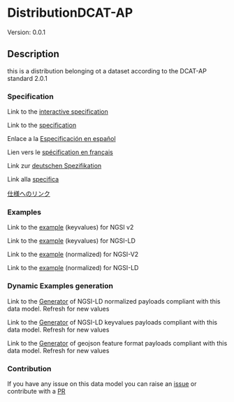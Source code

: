 # DistributionDCAT-AP
Version: 0.0.1

## Description 

this is a distribution belonging ot a dataset according to the DCAT-AP standard 2.0.1
### Specification

Link to the [interactive specification](https://swagger.lab.fiware.org/?url=https://smart-data-models.github.io/dataModel.DCAT-AP/DistributionDCAT-AP/swagger.yaml)

Link to the [specification](https://github.com/smart-data-models/dataModel.DCAT-AP/blob/master/DistributionDCAT-AP/doc/spec.md)

Enlace a la [Especificación en español](https://github.com/smart-data-models/dataModel.DCAT-AP/blob/master/DistributionDCAT-AP/doc/spec_ES.md)

Lien vers le [spécification en français](https://github.com/smart-data-models/dataModel.DCAT-AP/blob/master/DistributionDCAT-AP/doc/spec_FR.md)

Link zur [deutschen Spezifikation](https://github.com/smart-data-models/dataModel.DCAT-AP/blob/master/DistributionDCAT-AP/doc/spec_DE.md)

Link alla [specifica](https://github.com/smart-data-models/dataModel.DCAT-AP/blob/master/DistributionDCAT-AP/doc/spec_IT.md)

[仕様へのリンク](https://github.com/smart-data-models/dataModel.DCAT-AP/blob/master/DistributionDCAT-AP/doc/spec_JA.md)
### Examples

Link to the [example](https://smart-data-models.github.io/dataModel.DCAT-AP/DistributionDCAT-AP/examples/example.json) (keyvalues) for NGSI v2

Link to the [example](https://smart-data-models.github.io/dataModel.DCAT-AP/DistributionDCAT-AP/examples/example.jsonld) (keyvalues) for NGSI-LD

Link to the [example](https://smart-data-models.github.io/dataModel.DCAT-AP/DistributionDCAT-AP/examples/example-normalized.json) (normalized) for NGSI-V2

Link to the [example](https://smart-data-models.github.io/dataModel.DCAT-AP/DistributionDCAT-AP/examples/example-normalized.jsonld) (normalized) for NGSI-LD
### Dynamic Examples generation

Link to the [Generator](https://smartdatamodels.org/extra/ngsi-ld_generator.php?schemaUrl=https://raw.githubusercontent.com/smart-data-models/dataModel.DCAT-AP/master/DistributionDCAT-AP/schema.json&email=info@smartdatamodels.org) of NGSI-LD normalized payloads compliant with this data model. Refresh for new values

Link to the [Generator](https://smartdatamodels.org/extra/ngsi-ld_generator_keyvalues.php?schemaUrl=https://raw.githubusercontent.com/smart-data-models/dataModel.DCAT-AP/master/DistributionDCAT-AP/schema.json&email=info@smartdatamodels.org) of NGSI-LD keyvalues payloads compliant with this data model. Refresh for new values

Link to the [Generator](https://smartdatamodels.org/extra/geojson_features_generator.php?schemaUrl=https://raw.githubusercontent.com/smart-data-models/dataModel.DCAT-AP/master/DistributionDCAT-AP/schema.json&email=info@smartdatamodels.org) of geojson feature format payloads compliant with this data model. Refresh for new values
### Contribution

 If you have any issue on this data model you can raise an [issue](https://github.com/smart-data-models/dataModel.DCAT-AP/issues)  or contribute with a [PR](https://github.com/smart-data-models/dataModel.DCAT-AP/pulls)
